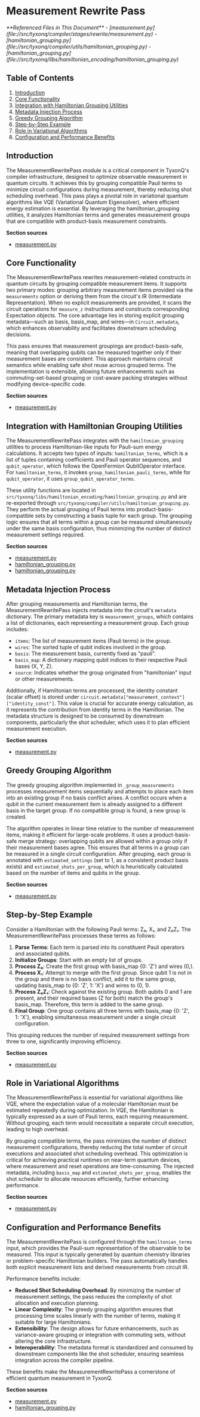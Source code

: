 # Measurement Rewrite Pass

<cite>
**Referenced Files in This Document**   
- [measurement.py](file://src/tyxonq/compiler/stages/rewrite/measurement.py)
- [hamiltonian_grouping.py](file://src/tyxonq/compiler/utils/hamiltonian_grouping.py)
- [hamiltonian_grouping.py](file://src/tyxonq/libs/hamiltonian_encoding/hamiltonian_grouping.py)
</cite>

## Table of Contents
1. [Introduction](#introduction)
2. [Core Functionality](#core-functionality)
3. [Integration with Hamiltonian Grouping Utilities](#integration-with-hamiltonian-grouping-utilities)
4. [Metadata Injection Process](#metadata-injection-process)
5. [Greedy Grouping Algorithm](#greedy-grouping-algorithm)
6. [Step-by-Step Example](#step-by-step-example)
7. [Role in Variational Algorithms](#role-in-variational-algorithms)
8. [Configuration and Performance Benefits](#configuration-and-performance-benefits)

## Introduction
The MeasurementRewritePass module is a critical component in TyxonQ's compiler infrastructure, designed to optimize observable measurement in quantum circuits. It achieves this by grouping compatible Pauli terms to minimize circuit configurations during measurement, thereby reducing shot scheduling overhead. This pass plays a pivotal role in variational quantum algorithms like VQE (Variational Quantum Eigensolver), where efficient energy estimation is essential. By leveraging the hamiltonian_grouping utilities, it analyzes Hamiltonian terms and generates measurement groups that are compatible with product-basis measurement constraints.

**Section sources**
- [measurement.py](file://src/tyxonq/compiler/stages/rewrite/measurement.py#L9-L88)

## Core Functionality
The MeasurementRewritePass rewrites measurement-related constructs in quantum circuits by grouping compatible measurement items. It supports two primary modes: grouping arbitrary measurement items provided via the `measurements` option or deriving them from the circuit's IR (Intermediate Representation). When no explicit measurements are provided, it scans the circuit operations for `measure_z` instructions and constructs corresponding Expectation objects. The core advantage lies in storing explicit grouping metadata—such as basis, basis_map, and wires—in `Circuit.metadata`, which enhances observability and facilitates downstream scheduling decisions.

This pass ensures that measurement groupings are product-basis-safe, meaning that overlapping qubits can be measured together only if their measurement bases are consistent. This approach maintains circuit semantics while enabling safe shot reuse across grouped terms. The implementation is extensible, allowing future enhancements such as commuting-set-based grouping or cost-aware packing strategies without modifying device-specific code.

**Section sources**
- [measurement.py](file://src/tyxonq/compiler/stages/rewrite/measurement.py#L29-L88)

## Integration with Hamiltonian Grouping Utilities
The MeasurementRewritePass integrates with the `hamiltonian_grouping` utilities to process Hamiltonian-like inputs for Pauli-sum energy calculations. It accepts two types of inputs: `hamiltonian_terms`, which is a list of tuples containing coefficients and Pauli operator sequences, and `qubit_operator`, which follows the OpenFermion QubitOperator interface. For `hamiltonian_terms`, it invokes `group_hamiltonian_pauli_terms`, while for `qubit_operator`, it uses `group_qubit_operator_terms`.

These utility functions are located in `src/tyxonq/libs/hamiltonian_encoding/hamiltonian_grouping.py` and are re-exported through `src/tyxonq/compiler/utils/hamiltonian_grouping.py`. They perform the actual grouping of Pauli terms into product-basis-compatible sets by constructing a basis tuple for each group. The grouping logic ensures that all terms within a group can be measured simultaneously under the same basis configuration, thus minimizing the number of distinct measurement settings required.

**Section sources**
- [measurement.py](file://src/tyxonq/compiler/stages/rewrite/measurement.py#L52-L68)
- [hamiltonian_grouping.py](file://src/tyxonq/compiler/utils/hamiltonian_grouping.py#L15-L20)
- [hamiltonian_grouping.py](file://src/tyxonq/libs/hamiltonian_encoding/hamiltonian_grouping.py#L11-L65)

## Metadata Injection Process
After grouping measurements and Hamiltonian terms, the MeasurementRewritePass injects metadata into the circuit's `metadata` dictionary. The primary metadata key is `measurement_groups`, which contains a list of dictionaries, each representing a measurement group. Each group includes:
- `items`: The list of measurement items (Pauli terms) in the group.
- `wires`: The sorted tuple of qubit indices involved in the group.
- `basis`: The measurement basis, currently fixed as "pauli".
- `basis_map`: A dictionary mapping qubit indices to their respective Pauli bases (X, Y, Z).
- `source`: Indicates whether the group originated from "hamiltonian" input or other measurements.

Additionally, if Hamiltonian terms are processed, the identity constant (scalar offset) is stored under `circuit.metadata["measurement_context"]["identity_const"]`. This value is crucial for accurate energy calculation, as it represents the contribution from identity terms in the Hamiltonian. The metadata structure is designed to be consumed by downstream components, particularly the shot scheduler, which uses it to plan efficient measurement execution.

**Section sources**
- [measurement.py](file://src/tyxonq/compiler/stages/rewrite/measurement.py#L70-L88)

## Greedy Grouping Algorithm
The greedy grouping algorithm implemented in `_group_measurements` processes measurement items sequentially and attempts to place each item into an existing group if no basis conflict arises. A conflict occurs when a qubit in the current measurement item is already assigned to a different basis in the target group. If no compatible group is found, a new group is created.

The algorithm operates in linear time relative to the number of measurement items, making it efficient for large-scale problems. It uses a product-basis-safe merge strategy: overlapping qubits are allowed within a group only if their measurement bases agree. This ensures that all terms in a group can be measured in a single circuit configuration. After grouping, each group is annotated with `estimated_settings` (set to 1, as a consistent product basis exists) and `estimated_shots_per_group`, which is heuristically calculated based on the number of items and qubits in the group.

**Section sources**
- [measurement.py](file://src/tyxonq/compiler/stages/rewrite/measurement.py#L117-L162)

## Step-by-Step Example
Consider a Hamiltonian with the following Pauli terms: Z₀, X₁, and Z₀Z₁. The MeasurementRewritePass processes these terms as follows:

1. **Parse Terms**: Each term is parsed into its constituent Pauli operators and associated qubits.
2. **Initialize Groups**: Start with an empty list of groups.
3. **Process Z₀**: Create the first group with basis_map {0: 'Z'} and wires (0,).
4. **Process X₁**: Attempt to merge with the first group. Since qubit 1 is not in the group and there is no basis conflict, add it to the same group, updating basis_map to {0: 'Z', 1: 'X'} and wires to (0, 1).
5. **Process Z₀Z₁**: Check against the existing group. Both qubits 0 and 1 are present, and their required bases (Z for both) match the group's basis_map. Therefore, this term is added to the same group.
6. **Final Group**: One group contains all three terms with basis_map {0: 'Z', 1: 'X'}, enabling simultaneous measurement under a single circuit configuration.

This grouping reduces the number of required measurement settings from three to one, significantly improving efficiency.

**Section sources**
- [measurement.py](file://src/tyxonq/compiler/stages/rewrite/measurement.py#L117-L162)

## Role in Variational Algorithms
The MeasurementRewritePass is essential for variational algorithms like VQE, where the expectation value of a molecular Hamiltonian must be estimated repeatedly during optimization. In VQE, the Hamiltonian is typically expressed as a sum of Pauli terms, each requiring measurement. Without grouping, each term would necessitate a separate circuit execution, leading to high overhead.

By grouping compatible terms, the pass minimizes the number of distinct measurement configurations, thereby reducing the total number of circuit executions and associated shot scheduling overhead. This optimization is critical for achieving practical runtimes on near-term quantum devices, where measurement and reset operations are time-consuming. The injected metadata, including `basis_map` and `estimated_shots_per_group`, enables the shot scheduler to allocate resources efficiently, further enhancing performance.

**Section sources**
- [measurement.py](file://src/tyxonq/compiler/stages/rewrite/measurement.py#L9-L88)

## Configuration and Performance Benefits
The MeasurementRewritePass is configured through the `hamiltonian_terms` input, which provides the Pauli-sum representation of the observable to be measured. This input is typically generated by quantum chemistry libraries or problem-specific Hamiltonian builders. The pass automatically handles both explicit measurement lists and derived measurements from circuit IR.

Performance benefits include:
- **Reduced Shot Scheduling Overhead**: By minimizing the number of measurement settings, the pass reduces the complexity of shot allocation and execution planning.
- **Linear Complexity**: The greedy grouping algorithm ensures that processing time scales linearly with the number of terms, making it suitable for large Hamiltonians.
- **Extensibility**: The design allows for future enhancements, such as variance-aware grouping or integration with commuting sets, without altering the core infrastructure.
- **Interoperability**: The metadata format is standardized and consumed by downstream components like the shot scheduler, ensuring seamless integration across the compiler pipeline.

These benefits make the MeasurementRewritePass a cornerstone of efficient quantum measurement in TyxonQ.

**Section sources**
- [measurement.py](file://src/tyxonq/compiler/stages/rewrite/measurement.py#L9-L88)
- [hamiltonian_grouping.py](file://src/tyxonq/libs/hamiltonian_encoding/hamiltonian_grouping.py#L11-L65)